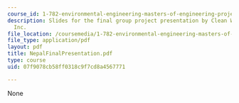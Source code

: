 ```yaml
---
course_id: 1-782-environmental-engineering-masters-of-engineering-project-fall-2003-spring-2004
description: Slides for the final group project presentation by Clean Waters for Nepal,
  Inc.
file_location: /coursemedia/1-782-environmental-engineering-masters-of-engineering-project-fall-2003-spring-2004/07f9078cb58ff0318c9f7cd8a4567771_NepalFinalPresentation.pdf
file_type: application/pdf
layout: pdf
title: NepalFinalPresentation.pdf
type: course
uid: 07f9078cb58ff0318c9f7cd8a4567771

---
```

None